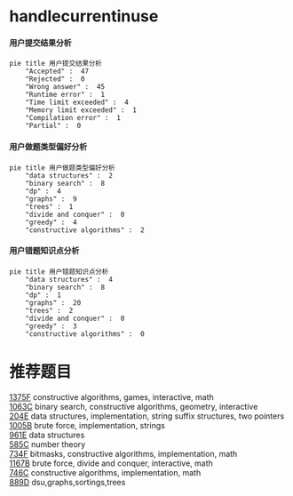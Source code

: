 # handlecurrentinuse

<!-- tabs:start -->



#### **用户提交结果分析**

```mermaid
pie title 用户提交结果分析
    "Accepted" :  47
    "Rejected" :  0
    "Wrong answer" :  45
    "Runtime error" :  1
    "Time limit exceeded" :  4
    "Memory limit exceeded" :  1
    "Compilation error" :  1
    "Partial" :  0
```

#### **用户做题类型偏好分析**

```mermaid
pie title 用户做题类型偏好分析
    "data structures" :  2
    "binary search" :  8
    "dp" :  4
    "graphs" :  9
    "trees" :  1
    "divide and conquer" :  0
    "greedy" :  4
    "constructive algorithms" :  2
```
#### **用户错题知识点分析**

```mermaid
pie title 用户错题知识点分析
    "data structures" :  4
    "binary search" :  8
    "dp" :  1
    "graphs" :  20
    "trees" :  2
    "divide and conquer" :  0
    "greedy" :  3
    "constructive algorithms" :  0
```



<!-- tabs:end -->
# 推荐题目
[1375F](https://codeforces.com/contest/1375/problem/F)		constructive algorithms,
                        games,
                        interactive,
                        math		  
[1063C](https://codeforces.com/contest/1063/problem/C)		binary search,
                        constructive algorithms,
                        geometry,
                        interactive		  
[204E](https://codeforces.com/contest/204/problem/E)		data structures,
                        implementation,
                        string suffix structures,
                        two pointers		  
[1005B](https://codeforces.com/contest/1005/problem/B)		brute force,
                        implementation,
                        strings		  
[961E](https://codeforces.com/contest/961/problem/E)		data structures		  
[585C](https://codeforces.com/contest/585/problem/C)		number theory		  
[734F](https://codeforces.com/contest/734/problem/F)		bitmasks,
                        constructive algorithms,
                        implementation,
                        math		  
[1167B](https://codeforces.com/contest/1167/problem/B)		brute force,
                        divide and conquer,
                        interactive,
                        math		  
[746C](https://codeforces.com/contest/746/problem/C)		constructive algorithms,
                        implementation,
                        math		  
[889D](https://codeforces.com/contest/889/problem/D)		dsu,graphs,sortings,trees		  
